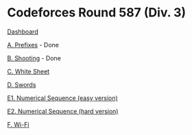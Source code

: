 # Codeforces Round 587 (Div. 3)

[Dashboard](https://codeforces.com/contest/1216)

[A. Prefixes](https://codeforces.com/contest/1216/problem/A) - Done

[B. Shooting](https://codeforces.com/contest/1216/problem/B) - Done

[C. White Sheet](https://codeforces.com/contest/1216/problem/C)

[D. Swords](https://codeforces.com/contest/1216/problem/D)

[E1. Numerical Sequence (easy version)](https://codeforces.com/contest/1216/problem/E1)

[E2. Numerical Sequence (hard version)](https://codeforces.com/contest/1216/problem/E2)

[F. Wi-Fi](https://codeforces.com/contest/1216/problem/F)

